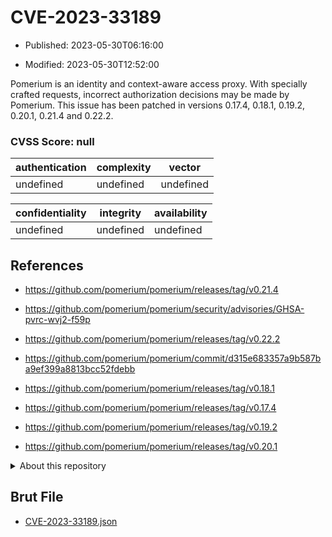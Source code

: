 # CVE-2023-33189

- Published: 2023-05-30T06:16:00

- Modified: 2023-05-30T12:52:00

Pomerium is an identity and context-aware access proxy. With specially crafted requests, incorrect authorization decisions may be made by Pomerium. This issue has been patched in versions 0.17.4, 0.18.1, 0.19.2, 0.20.1, 0.21.4 and 0.22.2.

### CVSS Score: **null**

| authentication | complexity | vector |
| --- | --- | --- |
| undefined | undefined | undefined |

| confidentiality | integrity | availability |
| --- | --- | --- |
| undefined | undefined | undefined |

## References

* https://github.com/pomerium/pomerium/releases/tag/v0.21.4

* https://github.com/pomerium/pomerium/security/advisories/GHSA-pvrc-wvj2-f59p

* https://github.com/pomerium/pomerium/releases/tag/v0.22.2

* https://github.com/pomerium/pomerium/commit/d315e683357a9b587ba9ef399a8813bcc52fdebb

* https://github.com/pomerium/pomerium/releases/tag/v0.18.1

* https://github.com/pomerium/pomerium/releases/tag/v0.17.4

* https://github.com/pomerium/pomerium/releases/tag/v0.19.2

* https://github.com/pomerium/pomerium/releases/tag/v0.20.1

<details>
<summary>About this repository</summary> 

  This repository is part of the project [Live Hack CVE](https://github.com/Live-Hack-CVE). Main website can be found [www.live-hack.org](https://www.live-hack.org) 
  
  Made by [Sn0wAlice](https://github.com/Sn0wAlice) for the people that care about security and need to have a feed of the latest CVEs. Hope you enjoy it, don't forget to star the repo and follow me on [Twitter](https://twitter.com/Sn0wAlice) and [Github](https://github.com/Sn0wAlice). And that is my [personnal website](https://www.alice-snow.me/)

  - [Home Page](https://github.com/Live-Hack-CVE)
  - [Framework](https://github.com/Live-Hack-CVE/cve-framework)
  - [CVE database](https://github.com/Live-Hack-CVE/full_database)
  - [Changelog](https://github.com/Live-Hack-CVE/Changelog)
</details>

## Brut File

* [CVE-2023-33189.json](https://raw.githubusercontent.com/Live-Hack-CVE/full_database/main/cves/2023/CVE-2023-33189.json)


